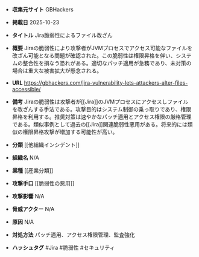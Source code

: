 - **収集元サイト**
GBHackers

- **掲載日**
2025-10-23

- **タイトル**
Jira脆弱性によるファイル改ざん

- **概要**
Jiraの脆弱性により攻撃者がJVMプロセスでアクセス可能なファイルを改ざん可能となる問題が確認された。この脆弱性は権限昇格を伴い、システムの整合性を損なう恐れがある。適切なパッチ適用が急務であり、未対策の場合は重大な被害拡大が懸念される。

- **URL**
https://gbhackers.com/jira-vulnerability-lets-attackers-alter-files-accessible/

- **備考**
Jiraの脆弱性は攻撃者が[[Jira]]のJVMプロセスにアクセスしファイルを改ざんする手法である。攻撃目的はシステム制御の乗っ取りであり、権限昇格を利用する。推奨対策は速やかなパッチ適用とアクセス権限の厳格管理である。類似事例として過去の[[Jira]]関連脆弱性悪用がある。将来的には類似の権限昇格攻撃が増加する可能性が高い。

- **分類**
[[他組織インシデント]]

- **組織名**
N/A

- **業種**
[[産業分類]]

- **攻撃手口**
[[脆弱性の悪用]]

- **攻撃影響**
N/A

- **脅威アクター**
N/A

- **原因**
N/A

- **対処方法**
パッチ適用、アクセス権限管理、監査強化

- **ハッシュタグ**
#Jira #脆弱性 #セキュリティ
